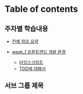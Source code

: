 # Table of contents

## 주차별 학습내용

- [전체 학습 요약](README.md)

- [week_1 프론트엔드 개발 환경](week_1/development-environment.md)

  - [타입스크립트](week_1/typescript.md)
  - [TDD에 대해서](week_1/how-t0-test-code.md)

## 서브 그룹 제목
